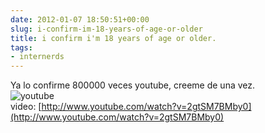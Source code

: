 ```yaml
---  
date: 2012-01-07 18:50:51+00:00  
slug: i-confirm-im-18-years-of-age-or-older  
title: i confirm i'm 18 years of age or older.  
tags:  
- internerds  
---  
```

  
Ya lo confirme 800000 veces youtube, creeme de una vez.  
![youtube](http://i.imgur.com/ADsz8.png)  
video: [http://www.youtube.com/watch?v=2gtSM7BMby0](http://www.youtube.com/watch?v=2gtSM7BMby0)  
